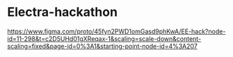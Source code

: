 # Electra-hackathon
https://www.figma.com/proto/45fyn2PWD1omGasd9phKwA/EE-hack?node-id=11-298&t=c2D5UHd01gXReqax-1&scaling=scale-down&content-scaling=fixed&page-id=0%3A1&starting-point-node-id=4%3A207
